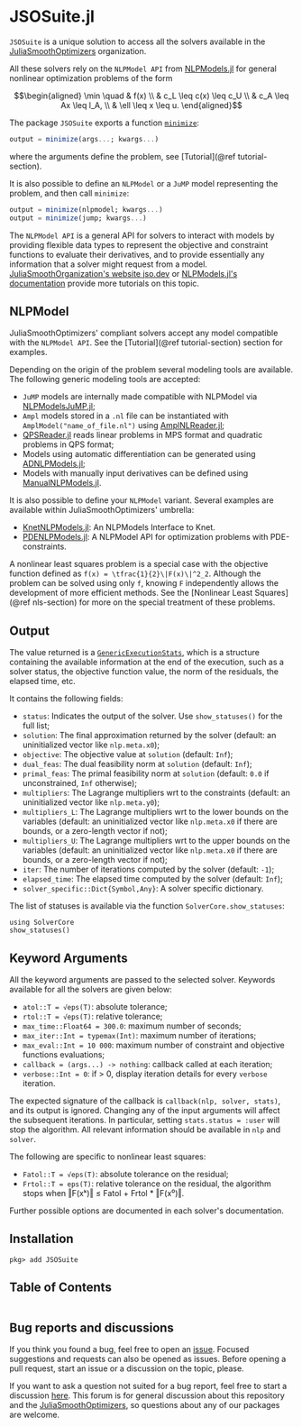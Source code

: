 # JSOSuite.jl

`JSOSuite` is a unique solution to access all the solvers available in the [JuliaSmoothOptimizers](https://github.com/JuliaSmoothOptimizers) organization.

All these solvers rely on the `NLPModel API` from [NLPModels.jl](https://github.com/JuliaSmoothOptimizers/NLPModels.jl) for general nonlinear optimization problems of the form

```math
\begin{aligned}
\min \quad & f(x) \\
& c_L \leq c(x) \leq c_U \\
& c_A \leq Ax \leq l_A, \\
& \ell \leq x \leq u.
\end{aligned}
```

The package `JSOSuite` exports a function [`minimize`](@ref):

```julia
output = minimize(args...; kwargs...)
```

where the arguments define the problem, see [Tutorial](@ref tutorial-section).

It is also possible to define an `NLPModel` or a `JuMP` model representing the problem, and then call `minimize`:

```julia
output = minimize(nlpmodel; kwargs...)
output = minimize(jump; kwargs...)
```

The `NLPModel API` is a general API for solvers to interact with models by providing flexible data types to represent the objective and constraint functions to evaluate their derivatives, and to provide essentially any information that a solver might request from a model. [JuliaSmoothOrganization's website jso.dev](https://jso.dev) or [NLPModels.jl's documentation](https://jso.dev/NLPModels.jl/dev/) provide more tutorials on this topic.

## NLPModel

JuliaSmoothOptimizers' compliant solvers accept any model compatible with the `NLPModel API`. See the [Tutorial](@ref tutorial-section) section for examples.

Depending on the origin of the problem several modeling tools are available. The following generic modeling tools are accepted:

- `JuMP` models are internally made compatible with NLPModel via [NLPModelsJuMP.jl](https://github.com/JuliaSmoothOptimizers/NLPModelsJuMP.jl);
- `Ampl` models stored in a `.nl` file can be instantiated with `AmplModel("name_of_file.nl")` using [AmplNLReader.jl](https://github.com/JuliaSmoothOptimizers/AmplNLReader.jl);
- [QPSReader.jl](https://github.com/JuliaSmoothOptimizers/QPSReader.jl) reads linear problems in MPS format and quadratic problems in QPS format;
- Models using automatic differentiation can be generated using [ADNLPModels.jl](https://github.com/JuliaSmoothOptimizers/ADNLPModels.jl);
- Models with manually input derivatives can be defined using [ManualNLPModels.jl](https://github.com/JuliaSmoothOptimizers/ManualNLPModels.jl).

It is also possible to define your `NLPModel` variant. Several examples are available within JuliaSmoothOptimizers' umbrella:

- [KnetNLPModels.jl](https://github.com/JuliaSmoothOptimizers/KnetNLPModels.jl): An NLPModels Interface to Knet.
- [PDENLPModels.jl](https://github.com/JuliaSmoothOptimizers/PDENLPModels.jl): A NLPModel API for optimization problems with PDE-constraints.

A nonlinear least squares problem is a special case with the objective function defined as  ``f(x) = \tfrac{1}{2}\|F(x)\|^2_2``.
Although the problem can be solved using only  ``f``, knowing  ``F`` independently allows the development of more efficient methods.
See the [Nonlinear Least Squares](@ref nls-section) for more on the special treatment of these problems.

## Output

The value returned is a [`GenericExecutionStats`](https://jso.dev/SolverCore.jl/dev/reference/#SolverCore.GenericExecutionStats), which is a structure containing the available information at the end of the execution, such as a solver status, the objective function value, the norm of the residuals, the elapsed time, etc.

It contains the following fields:

- `status`: Indicates the output of the solver. Use `show_statuses()` for the full list;
- `solution`: The final approximation returned by the solver (default: an uninitialized vector like `nlp.meta.x0`);
- `objective`: The objective value at `solution` (default: `Inf`);
- `dual_feas`: The dual feasibility norm at `solution` (default: `Inf`);
- `primal_feas`: The primal feasibility norm at `solution` (default: `0.0` if unconstrained, `Inf` otherwise);
- `multipliers`: The Lagrange multipliers wrt to the constraints (default: an uninitialized vector like `nlp.meta.y0`);
- `multipliers_L`: The Lagrange multipliers wrt to the lower bounds on the variables (default: an uninitialized vector like `nlp.meta.x0` if there are bounds, or a zero-length vector if not);
- `multipliers_U`: The Lagrange multipliers wrt to the upper bounds on the variables (default: an uninitialized vector like `nlp.meta.x0` if there are bounds, or a zero-length vector if not);
- `iter`: The number of iterations computed by the solver (default: `-1`);
- `elapsed_time`: The elapsed time computed by the solver (default: `Inf`);
- `solver_specific::Dict{Symbol,Any}`: A solver specific dictionary.

The list of statuses is available via the function `SolverCore.show_statuses`:

```@example
using SolverCore
show_statuses()
```

## Keyword Arguments

All the keyword arguments are passed to the selected solver.
Keywords available for all the solvers are given below:

- `atol::T = √eps(T)`: absolute tolerance;
- `rtol::T = √eps(T)`: relative tolerance;
- `max_time::Float64 = 300.0`: maximum number of seconds;
- `max_iter::Int = typemax(Int)`: maximum number of iterations;
- `max_eval::Int = 10 000`: maximum number of constraint and objective functions evaluations;
- `callback = (args...) -> nothing`: callback called at each iteration;
- `verbose::Int = 0`: if > 0, display iteration details for every `verbose` iteration.

The expected signature of the callback is `callback(nlp, solver, stats)`, and its output is ignored.
Changing any of the input arguments will affect the subsequent iterations.
In particular, setting `stats.status = :user` will stop the algorithm.
All relevant information should be available in `nlp` and `solver`.

The following are specific to nonlinear least squares:

- `Fatol::T = √eps(T)`: absolute tolerance on the residual;
- `Frtol::T = eps(T)`: relative tolerance on the residual, the algorithm stops when ‖F(xᵏ)‖ ≤ Fatol + Frtol * ‖F(x⁰)‖.

Further possible options are documented in each solver's documentation.

## Installation

```julia-pkg
pkg> add JSOSuite
```

## Table of Contents

```@contents
```

## Bug reports and discussions

If you think you found a bug, feel free to open an [issue](https://github.com/JuliaSmoothOptimizers/JSOSuite.jl/issues).
Focused suggestions and requests can also be opened as issues. Before opening a pull request, start an issue or a discussion on the topic, please.

If you want to ask a question not suited for a bug report, feel free to start a discussion [here](https://github.com/JuliaSmoothOptimizers/Organization/discussions). This forum is for general discussion about this repository and the [JuliaSmoothOptimizers](https://github.com/JuliaSmoothOptimizers), so questions about any of our packages are welcome.
